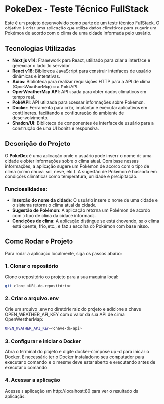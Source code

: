 # PokeDex - Teste Técnico FullStack

Este é um projeto desenvolvido como parte de um teste técnico FullStack. O objetivo é criar uma aplicação que utilize dados climáticos para sugerir um Pokémon de acordo com o clima de uma cidade informada pelo usuário.

## Tecnologias Utilizadas

- **Next.js v14**: Framework para React, utilizado para criar a interface e gerenciar o lado do servidor.
- **React v18**: Biblioteca JavaScript para construir interfaces de usuário dinâmicas e interativas.
- **Axios**: Biblioteca para realizar requisições HTTP para a API de clima (OpenWeatherMap) e a PokéAPI.
- **OpenWeatherMap API**: API usada para obter dados climáticos em tempo real.
- **PokéAPI**: API utilizada para acessar informações sobre Pokémon.
- **Docker**: Ferramenta para criar, implantar e executar aplicativos em contêineres, facilitando a configuração do ambiente de desenvolvimento.
- **Shadcn/UI**: Biblioteca de componentes de interface de usuário para a construção de uma UI bonita e responsiva.

## Descrição do Projeto

O **PokeDex** é uma aplicação onde o usuário pode inserir o nome de uma cidade e obter informações sobre o clima atual. Com base nessas informações, a aplicação sugere um Pokémon de acordo com o tipo de clima (como chuva, sol, neve, etc.). A sugestão de Pokémon é baseada em condições climáticas como temperatura, umidade e precipitação.

### Funcionalidades:

- **Inserção do nome da cidade**: O usuário insere o nome de uma cidade e o sistema retorna o clima atual da cidade.
- **Sugestão de Pokémon**: A aplicação retorna um Pokémon de acordo com o tipo de clima da cidade informada.
- **Condições de clima**: A aplicação distingue se está chovendo, se o clima está quente, frio, etc., e faz a escolha do Pokémon com base nisso.

## Como Rodar o Projeto

Para rodar a aplicação localmente, siga os passos abaixo:

### 1. Clonar o repositório

Clone o repositório do projeto para a sua máquina local:

```bash
git clone <URL-do-repositório>
```

### 2. Criar o arquivo .env

Crie um arquivo .env no diretório raiz do projeto e adicione a chave OPEN_WEATHER_API_KEY com o valor da sua API de clima OpenWeatherMap:

```bash
OPEN_WEATHER_API_KEY=<chave-da-api>
```

### 3. Configurar e iniciar o Docker

Abra o terminal do projeto e digite docker-compose up -d para iniciar o Docker. É necessário ter o Docker instalado no seu computador para executar o comando, e o mesmo deve estar aberto e executando antes de executar o comando.

### 4. Acessar a aplicação

Acesse a aplicação em http://localhost:80 para ver o resultado da aplicação.